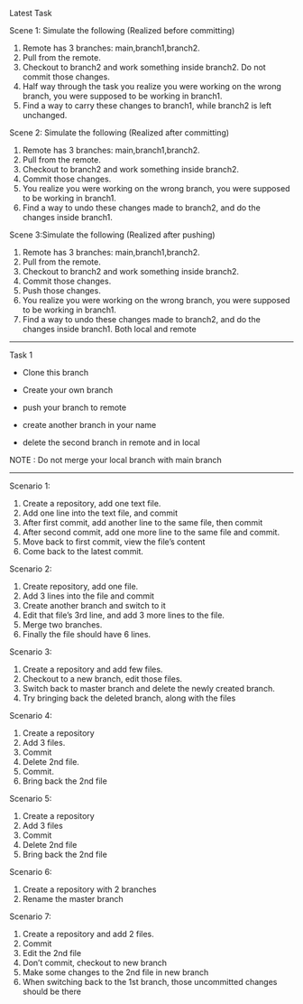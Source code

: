 Latest Task

Scene 1: Simulate the following (Realized before committing)
1. Remote has 3 branches: main,branch1,branch2.
2. Pull from the remote.
3. Checkout to branch2 and work something inside branch2. Do not commit those
changes.
4. Half way through the task you realize you were working on the wrong branch, you
were supposed to be working in branch1.
5. Find a way to carry these changes to branch1, while branch2 is left unchanged.



Scene 2: Simulate the following (Realized after committing)
1. Remote has 3 branches: main,branch1,branch2.
2. Pull from the remote.
3. Checkout to branch2 and work something inside branch2.
4. Commit those changes.
5. You realize you were working on the wrong branch, you were supposed to be
working in branch1.
6. Find a way to undo these changes made to branch2, and do the changes inside
branch1.



Scene 3:Simulate the following (Realized after pushing)
1. Remote has 3 branches: main,branch1,branch2.
2. Pull from the remote.
3. Checkout to branch2 and work something inside branch2.
4. Commit those changes.
5. Push those changes.
6. You realize you were working on the wrong branch, you were supposed to be
working in branch1.
7. Find a way to undo these changes made to branch2, and do the changes inside
branch1. Both local and remote



-----------------------------------------------------------------------------








Task 1

- Clone this branch
- Create your own branch
- push your branch to remote

- create another branch in your name
- delete the second branch in remote and in local

NOTE : Do not merge your local branch with main branch

------------------------------------------------------------


Scenario 1:
1. Create a repository, add one text file.
2. Add one line into the text file, and commit
3. After first commit, add another line to the same file, then commit
4. After second commit, add one more line to the same file and commit.
5. Move back to first commit, view the file’s content
6. Come back to the latest commit.


Scenario 2:
1. Create repository, add one file.
2. Add 3 lines into the file and commit
3. Create another branch and switch to it
4. Edit that file’s 3rd line, and add 3 more lines to the file.
5. Merge two branches.
6. Finally the file should have 6 lines.


Scenario 3:
1. Create a repository and add few files.
2. Checkout to a new branch, edit those files.
3. Switch back to master branch and delete the newly created branch.
4. Try bringing back the deleted branch, along with the files


Scenario 4:
1. Create a repository
2. Add 3 files.
3. Commit
4. Delete 2nd file.
5. Commit.
6. Bring back the 2nd file


Scenario 5:
1. Create a repository
2. Add 3 files
3. Commit
4. Delete 2nd file
5. Bring back the 2nd file


Scenario 6:
1. Create a repository with 2 branches
2. Rename the master branch


Scenario 7:
1. Create a repository and add 2 files.
2. Commit
3. Edit the 2nd file
4. Don’t commit, checkout to new branch
5. Make some changes to the 2nd file in new branch
6. When switching back to the 1st branch, those uncommitted changes should be there
